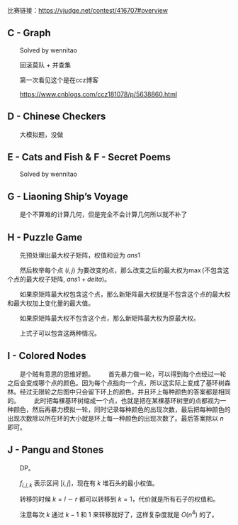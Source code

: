 比赛链接：https://vjudge.net/contest/416707#overview
## C - Graph 
&emsp;&emsp;Solved by wennitao

&emsp;&emsp;回滚莫队 + 并查集

&emsp;&emsp;第一次看见这个是在ccz博客

&emsp;&emsp;https://www.cnblogs.com/ccz181078/p/5638860.html
## D - Chinese Checkers
&emsp;&emsp;大模拟题，没做

## E - Cats and Fish & F - Secret Poems 
&emsp;&emsp;Solved by wennitao

## G - Liaoning Ship’s Voyage 
&emsp;&emsp;是个不算难的计算几何，但是完全不会计算几何所以就不补了

## H - Puzzle Game 
&emsp;&emsp;先预处理出最大权子矩阵，权值和设为 $ans1$

&emsp;&emsp;然后枚举每个点 $(i, j)$ 为要改变的点，那么改变之后的最大权为$\max($不包含这个点的最大权子矩阵, 
$ans1 + delta)$。

&emsp;&emsp;如果原矩阵最大权包含这个点，那么新矩阵最大权就是不包含这个点的最大权和最大权加上变化量的最大值。

&emsp;&emsp;如果原矩阵最大权不包含这个点，那么新矩阵最大权为原最大权。

&emsp;&emsp;上式子可以包含这两种情况。

## I - Colored Nodes
&emsp;&emsp;是个贼有意思的思维好题。
&emsp;&emsp;首先暴力做一轮，可以得到每个点经过一轮之后会变成哪个点的颜色。因为每个点指向一个点，所以这实际上变成了基环树森林。经过无限轮之后图中只会留下环上的颜色，并且环上每种颜色的答案都是相同的。
&emsp;&emsp;此时把每棵基环树缩成一个点，也就是把在某棵基环树里的点都视为一种颜色，然后再暴力模拟一轮，同时记录每种颜色的出现次数，最后把每种颜色的出现次数除以所在环的大小就是环上每一种颜色的出现次数了。最后答案除以 $n$ 即可。

## J - Pangu and Stones 
&emsp;&emsp;DP。

&emsp;&emsp;$f_{i, j, k}$ 表示区间 $[i, j]$，现在有 $k$ 堆石头的最小权值。

&emsp;&emsp;转移的时候 $k = l\sim r$ 都可以转移到 $k = 1$，代价就是所有石子的权值和。

&emsp;&emsp;注意每次 $k$ 通过 $k - 1$ 和 $1$ 来转移就好了，这样复杂度就是 $O(n^4)$ 的了。